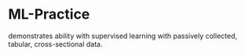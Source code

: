 # ML-Practice
demonstrates ability with supervised learning with passively collected, tabular, cross-sectional data. 
